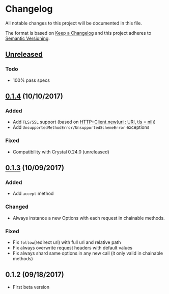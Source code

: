 # Changelog

All notable changes to this project will be documented in this file.

The format is based on [Keep a Changelog](http://keepachangelog.com/en/1.0.0/)
and this project adheres to [Semantic Versioning](http://semver.org/spec/v2.0.0.html).

## [Unreleased]

### Todo

- 100% pass specs

## [0.1.4] (10/10/2017)

### Added

- Add `TLS/SSL` support (based on [HTTP::Client.new(uri : URI, tls = nil)](https://crystal-lang.org/api/0.23.1/HTTP/Client.html#new%28uri%3AURI%2Ctls%3Dnil%29-class-method))
- Add `UnsupportedMethodError/UnsupportedSchemeError` exceptions

### Fixed

- Compatibility with Crystal 0.24.0 (unreleased)

## [0.1.3] (10/09/2017)

### Added

- Add `accept` method

### Changed

- Always instance a new Options with each request in chainable methods.

### Fixed

- Fix `follow`(redirect uri) with full uri and relative path
- Fix always overwrite request headers with default values
- Fix always shard same options in any new call (it only valid in chainable methods)

## 0.1.2 (09/18/2017)

- First beta version

[Unreleased]: https://github.com/icyleaf/halite/compare/v0.1.4...HEAD
[0.1.4]: https://github.com/icyleaf/halite/compare/v0.1.3...v0.1.4
[0.1.3]: https://github.com/icyleaf/halite/compare/v0.1.2...v0.1.3
